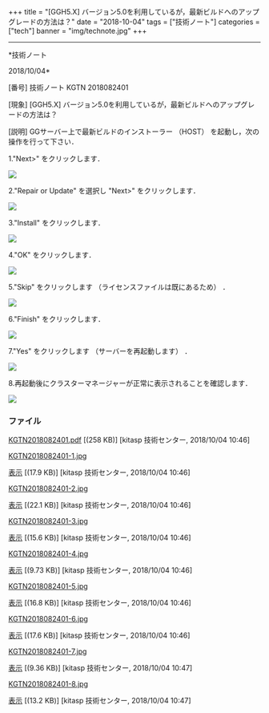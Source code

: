 ﻿+++
title = "[GGH5.X] バージョン5.0を利用しているが，最新ビルドへのアップグレードの方法は？"
date = "2018-10-04"
tags = ["技術ノート"]
categories = ["tech"]
banner = "img/technote.jpg"
+++

-----------------------------------------------------------------------------------------------------------------------------

*技術ノート

2018/10/04*


[番号]
技術ノート KGTN 2018082401

[現象]
[GGH5.X]
バージョン5.0を利用しているが，最新ビルドへのアップグレードの方法は？

[説明]
GGサーバー上で最新ビルドのインストーラー （HOST）
を起動し，次の操作を行って下さい．

1."Next>" をクリックします．

![](http://techreport.kitasp.net/attachments/download/4132/KGTN2018082401-1.jpg)

2."Repair or Update" を選択し "Next>" をクリックします．

![](http://techreport.kitasp.net/attachments/download/4133/KGTN2018082401-2.jpg)

3."Install" をクリックします．

![](http://techreport.kitasp.net/attachments/download/4134/KGTN2018082401-3.jpg)

4."OK" をクリックします．

![](http://techreport.kitasp.net/attachments/download/4135/KGTN2018082401-4.jpg)

5."Skip" をクリックします （ライセンスファイルは既にあるため） ．

![](http://techreport.kitasp.net/attachments/download/4136/KGTN2018082401-5.jpg)

6."Finish" をクリックします．

![](http://techreport.kitasp.net/attachments/download/4137/KGTN2018082401-6.jpg)

7."Yes" をクリックします （サーバーを再起動します） ．

![](http://techreport.kitasp.net/attachments/download/4138/KGTN2018082401-7.jpg)

8.再起動後にクラスターマネージャーが正常に表示されることを確認します．

![](http://techreport.kitasp.net/attachments/download/4139/KGTN2018082401-8.jpg)


### ファイル

 
 


[KGTN2018082401.pdf](http://techreport.kitasp.net/attachments/download/4131/KGTN2018082401.pdf)
 [(258 KB)] [kitasp 技術センター, 2018/10/04
10:46]

[KGTN2018082401-1.jpg](http://techreport.kitasp.net/attachments/download/4132/KGTN2018082401-1.jpg)

[表示](http://techreport.kitasp.net/attachments/4132/KGTN2018082401-1.jpg "表示")
 [(17.9 KB)] [kitasp 技術センター, 2018/10/04
10:46]

[KGTN2018082401-2.jpg](http://techreport.kitasp.net/attachments/download/4133/KGTN2018082401-2.jpg)

[表示](http://techreport.kitasp.net/attachments/4133/KGTN2018082401-2.jpg "表示")
 [(22.1 KB)] [kitasp 技術センター, 2018/10/04
10:46]

[KGTN2018082401-3.jpg](http://techreport.kitasp.net/attachments/download/4134/KGTN2018082401-3.jpg)

[表示](http://techreport.kitasp.net/attachments/4134/KGTN2018082401-3.jpg "表示")
 [(15.6 KB)] [kitasp 技術センター, 2018/10/04
10:46]

[KGTN2018082401-4.jpg](http://techreport.kitasp.net/attachments/download/4135/KGTN2018082401-4.jpg)

[表示](http://techreport.kitasp.net/attachments/4135/KGTN2018082401-4.jpg "表示")
 [(9.73 KB)] [kitasp 技術センター, 2018/10/04
10:46]

[KGTN2018082401-5.jpg](http://techreport.kitasp.net/attachments/download/4136/KGTN2018082401-5.jpg)

[表示](http://techreport.kitasp.net/attachments/4136/KGTN2018082401-5.jpg "表示")
 [(16.8 KB)] [kitasp 技術センター, 2018/10/04
10:46]

[KGTN2018082401-6.jpg](http://techreport.kitasp.net/attachments/download/4137/KGTN2018082401-6.jpg)

[表示](http://techreport.kitasp.net/attachments/4137/KGTN2018082401-6.jpg "表示")
 [(17.6 KB)] [kitasp 技術センター, 2018/10/04
10:46]

[KGTN2018082401-7.jpg](http://techreport.kitasp.net/attachments/download/4138/KGTN2018082401-7.jpg)

[表示](http://techreport.kitasp.net/attachments/4138/KGTN2018082401-7.jpg "表示")
 [(9.36 KB)] [kitasp 技術センター, 2018/10/04
10:47]

[KGTN2018082401-8.jpg](http://techreport.kitasp.net/attachments/download/4139/KGTN2018082401-8.jpg)

[表示](http://techreport.kitasp.net/attachments/4139/KGTN2018082401-8.jpg "表示")
 [(13.2 KB)] [kitasp 技術センター, 2018/10/04
10:47]


 


 

